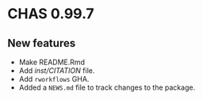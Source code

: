 # CHAS 0.99.7

## New features 

* Make README.Rmd
* Add *inst/CITATION* file.
* Add `rworkflows` GHA.
* Added a `NEWS.md` file to track changes to the package.
